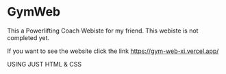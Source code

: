 # GymWeb

This a Powerlifting Coach Webiste for my friend. 
This webiste is not completed yet.

If you want to see the website click the link
https://gym-web-xi.vercel.app/

USING JUST HTML & CSS
